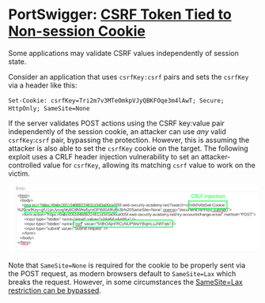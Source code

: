 # PortSwigger: [CSRF Token Tied to Non-session Cookie](https://portswigger.net/web-security/csrf/bypassing-token-validation/lab-token-tied-to-non-session-cookie)

Some applications may validate CSRF values independently of session state.

Consider an application that uses `csrfKey:csrf` pairs and sets the `csrfKey` via a header like this:

```http
Set-Cookie: csrfKey=Tri2m7v3MTeOmkpVJyQBKFOqe3m4lAwT; Secure; HttpOnly; SameSite=None
```

If the server validates POST actions using the CSRF key:value pair independently of the session cookie, an attacker can use _any_ valid `csrfKey`:`csrf` pair, bypassing the protection. However, this is assuming the attacker is also able to set the `csrfKey` cookie on the target. The following exploit uses a CRLF header injection vulnerability to set an attacker-controlled value for `csrfKey`, allowing its matching `csrf` value to work on the victim.

![](_/psa-token-tied-to-non-session-cookie-20250603-1.png)

Note that `SameSite=None` is required for the cookie to be properly sent via the POST request, as modern browsers default to `SameSite=Lax` which breaks the request. However, in some circumstances the [SameSite\=Lax restriction can be bypassed](psa-samesite-lax-bypass-20250603.md).
